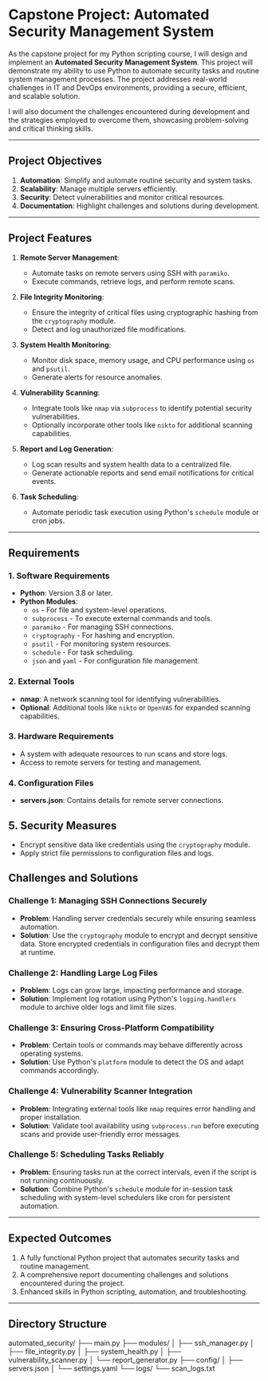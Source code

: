 # **Capstone Project: Automated Security Management System**

As the capstone project for my Python scripting course, I will design and implement an **Automated Security Management System**. This project will demonstrate my ability to use Python to automate security tasks and routine system management processes. The project addresses real-world challenges in IT and DevOps environments, providing a secure, efficient, and scalable solution.

I will also document the challenges encountered during development and the strategies employed to overcome them, showcasing problem-solving and critical thinking skills.

---

## **Project Objectives**
1. **Automation**: Simplify and automate routine security and system tasks.
2. **Scalability**: Manage multiple servers efficiently.
3. **Security**: Detect vulnerabilities and monitor critical resources.
4. **Documentation**: Highlight challenges and solutions during development.

---

## **Project Features**
1. **Remote Server Management**:
   - Automate tasks on remote servers using SSH with `paramiko`.
   - Execute commands, retrieve logs, and perform remote scans.

2. **File Integrity Monitoring**:
   - Ensure the integrity of critical files using cryptographic hashing from the `cryptography` module.
   - Detect and log unauthorized file modifications.

3. **System Health Monitoring**:
   - Monitor disk space, memory usage, and CPU performance using `os` and `psutil`.
   - Generate alerts for resource anomalies.

4. **Vulnerability Scanning**:
   - Integrate tools like `nmap` via `subprocess` to identify potential security vulnerabilities.
   - Optionally incorporate other tools like `nikto` for additional scanning capabilities.

5. **Report and Log Generation**:
   - Log scan results and system health data to a centralized file.
   - Generate actionable reports and send email notifications for critical events.

6. **Task Scheduling**:
   - Automate periodic task execution using Python's `schedule` module or cron jobs.

---

## **Requirements**

### **1. Software Requirements**
- **Python**: Version 3.8 or later.
- **Python Modules**:
  - `os` - For file and system-level operations.
  - `subprocess` - To execute external commands and tools.
  - `paramiko` - For managing SSH connections.
  - `cryptography` - For hashing and encryption.
  - `psutil` - For monitoring system resources.
  - `schedule` - For task scheduling.
  - `json` and `yaml` - For configuration file management.

### **2. External Tools**
- **nmap**: A network scanning tool for identifying vulnerabilities.
- **Optional**: Additional tools like `nikto` or `OpenVAS` for expanded scanning capabilities.

### **3. Hardware Requirements**
- A system with adequate resources to run scans and store logs.
- Access to remote servers for testing and management.

### **4. Configuration Files**
- **servers.json**: Contains details for remote server connections.


## **5. Security Measures**
- Encrypt sensitive data like credentials using the `cryptography` module.
- Apply strict file permissions to configuration files and logs.


## **Challenges and Solutions**

### **Challenge 1: Managing SSH Connections Securely**
- **Problem**: Handling server credentials securely while ensuring seamless automation.  
- **Solution**: Use the `cryptography` module to encrypt and decrypt sensitive data. Store encrypted credentials in configuration files and decrypt them at runtime.

### **Challenge 2: Handling Large Log Files**
- **Problem**: Logs can grow large, impacting performance and storage.  
- **Solution**: Implement log rotation using Python's `logging.handlers` module to archive older logs and limit file sizes.

### **Challenge 3: Ensuring Cross-Platform Compatibility**
- **Problem**: Certain tools or commands may behave differently across operating systems.  
- **Solution**: Use Python's `platform` module to detect the OS and adapt commands accordingly.

### **Challenge 4: Vulnerability Scanner Integration**
- **Problem**: Integrating external tools like `nmap` requires error handling and proper installation.  
- **Solution**: Validate tool availability using `subprocess.run` before executing scans and provide user-friendly error messages.

### **Challenge 5: Scheduling Tasks Reliably**
- **Problem**: Ensuring tasks run at the correct intervals, even if the script is not running continuously.  
- **Solution**: Combine Python's `schedule` module for in-session task scheduling with system-level schedulers like cron for persistent automation.

---

## **Expected Outcomes**
1. A fully functional Python project that automates security tasks and routine management.
2. A comprehensive report documenting challenges and solutions encountered during the project.
3. Enhanced skills in Python scripting, automation, and troubleshooting.

---

## **Directory Structure**


automated_security/
├── main.py
├── modules/
│   ├── ssh_manager.py
│   ├── file_integrity.py
│   ├── system_health.py
│   ├── vulnerability_scanner.py
│   └── report_generator.py
├── config/
│   ├── servers.json
│   └── settings.yaml
└── logs/
    └── scan_logs.txt
